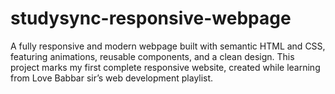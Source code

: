 # studysync-responsive-webpage
A fully responsive and modern webpage built with semantic HTML and CSS, featuring animations, reusable components, and a clean design. This project marks my first complete responsive website, created while learning from Love Babbar sir’s web development playlist.
